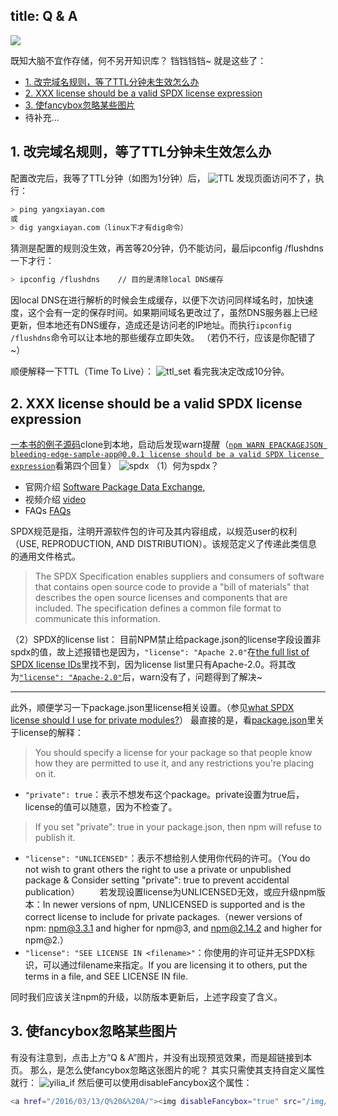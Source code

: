 title: Q & A
---
<a href="/2016/03/13/Q%20&%20A/"><img disableFancybox="true" src="/img/q&a.jpg"></a>

<!-- more -->

既知大脑不宜作存储，何不另开知识库？
铛铛铛铛~ 就是这些了：
-  [1. 改完域名规则，等了TTL分钟未生效怎么办](#1-改完域名规则，等了TTL分钟未生效怎么办)
-  [2. XXX license should be a valid SPDX license expression](#2-XXX-license-should-be-a-valid-SPDX-license-expression)
-  [3. 使fancybox忽略某些图片](#3-使fancybox忽略某些图片)
-  待补充...
## 1. 改完域名规则，等了TTL分钟未生效怎么办
配置改完后，我等了TTL分钟（如图为1分钟）后，
 ![TTL](/img/TTL.jpg)
发现页面访问不了，执行：
``` bash
> ping yangxiayan.com
或
> dig yangxiayan.com（linux下才有dig命令）
```
猜测是配置的规则没生效，再苦等20分钟，仍不能访问，最后ipconfig /flushdns 一下才行：
``` bash
> ipconfig /flushdns	// 目的是清除local DNS缓存
```
因local DNS在进行解析的时候会生成缓存，以便下次访问同样域名时，加快速度，这个会有一定的保存时间。如果期间域名更改过了，虽然DNS服务器上已经更新，但本地还有DNS缓存，造成还是访问老的IP地址。而执行`ipconfig /flushdns`命令可以让本地的那些缓存立即失效。
（若仍不行，应该是你配错了~）

顺便解释一下TTL（Time To Live）：
 ![ttl_set](/img/ttl_set.jpg)
看完我决定改成10分钟。


## 2. XXX license should be a valid SPDX license expression
[一本书的例子源码](https://github.com/backstopmedia/bleeding-edge-sample-app)clone到本地，启动后发现warn提醒（[`npm WARN EPACKAGEJSON bleeding-edge-sample-app@0.0.1 license should be a valid SPDX license expression`](https://github.com/backstopmedia/bleeding-edge-sample-app/issues/56)看第四个回复）
 ![spdx](/img/spdx.jpg)
（1）何为spdx？
- 官网介绍 [Software Package Data Exchange](http://spdx.org/about-spdx),
- 视频介绍 [video](http://www.linuxfoundation.org/programs/legal/compliance/webinars/introduction-to-spdx)
- FAQs [FAQs](https://spdx.org/about-spdx/faqs)

SPDX规范是指，注明开源软件包的许可及其内容组成，以规范user的权利（USE, REPRODUCTION, AND DISTRIBUTION）。该规范定义了传递此类信息的通用文件格式。
> The SPDX Specification enables suppliers and consumers of software that contains open source code to provide a "bill of materials" that describes the open source licenses and components that are included.  The specification defines a common file format to communicate this information.

（2）SPDX的license list：
目前NPM禁止给package.json的license字段设置非spdx的值，故上述报错也是因为，`"license": "Apache 2.0"`在[the full list of SPDX license IDs](https://spdx.org/licenses)里找不到，因为license list里只有Apache-2.0。将其改为[`"license": "Apache-2.0"`](https://spdx.org/licenses/Apache-2.0.html#licenseText)后，warn没有了，问题得到了解决~

-----------------------
此外，顺便学习一下package.json里license相关设置。（参见[what SPDX license should I use for private modules?](https://github.com/npm/npm/issues/8773)）
最直接的是，看[package.json](https://docs.npmjs.com/files/package.json)里关于license的解释：
> You should specify a license for your package so that people know how they are permitted to use it, and any restrictions you're placing on it.

- `"private": true`：表示不想发布这个package。private设置为true后，license的值可以随意，因为不检查了。
> If you set "private": true in your package.json, then npm will refuse to publish it.
- `"license": "UNLICENSED"`：表示不想给别人使用你代码的许可。（You do not wish to grant others the right to use a private or unpublished package & Consider setting "private": true to prevent accidental publication）
　　若发现设置license为UNLICENSED无效，或应升级npm版本：In newer versions of npm, UNLICENSED is supported and is the correct license to include for private packages.（newer versions of npm: npm@3.3.1 and higher for npm@3, and npm@2.14.2 and higher for npm@2.）
- `"license": "SEE LICENSE IN <filename>"`：你使用的许可证并无SPDX标识，可以通过filename来指定。If you are licensing it to others, put the terms in a file, and SEE LICENSE IN file.

同时我们应该关注npm的升级，以防版本更新后，上述字段变了含义。

## 3. 使fancybox忽略某些图片
有没有注意到，点击上方“Q & A”图片，并没有出现预览效果，而是超链接到本页。
那么，是怎么使fancybox忽略这张图片的呢？
其实只需使其支持自定义属性就行：
 ![yilia_if](/img/yilia_if.jpg)
然后便可以使用disableFancybox这个属性：
``` bash
<a href="/2016/03/13/Q%20&%20A/"><img disableFancybox="true" src="/img/q&a.jpg"></a>
```
